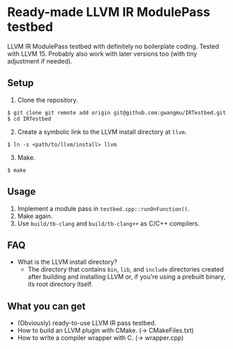# Ready-made LLVM IR ModulePass testbed

LLVM IR ModulePass testbed with definitely no boilerplate coding. Tested with
LLVM 15. Probably also work with later versions too (with tiny adjustment if
needed).

## Setup

1. Clone the repository. 

```
$ git clone git remote add origin git@github.com:gwangmu/IRTestbed.git
$ cd IRTestbed
```

2. Create a symbolic link to the LLVM install directory at `llvm`.

```
$ ln -s <path/to/llvm/install> llvm
```

3. Make.

```
$ make
```

## Usage

1. Implement a module pass in `testbed.cpp::runOnFunction()`.
2. Make again.
3. Use `build/tb-clang` and `build/tb-clang++` as C/C++ compilers.

## FAQ

* What is the LLVM install directory?
    - The directory that contains `bin`, `lib`, and `include` directories
      created after building and installing LLVM or, if you're using a prebuilt
      binary, its root directory itself.

## What you can get

* (Obviously) ready-to-use LLVM IR pass testbed.
* How to build an LLVM plugin with CMake. (-> CMakeFiles.txt)
* How to write a compiler wrapper with C. (-> wrapper.cpp)
